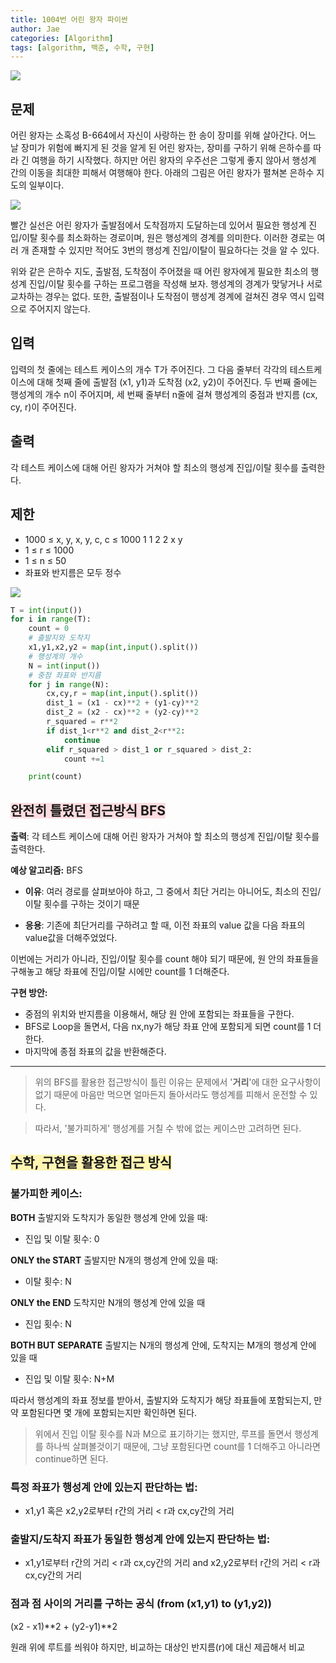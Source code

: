 ```yaml
---
title: 1004번 어린 왕자 파이썬
author: Jae
categories: [Algorithm]
tags: [algorithm, 백준, 수학, 구현]
---
```


![](https://media.vlpt.us/images/a87380/post/aef18839-1be8-4948-9f78-57eea11ffeb1/image.png)

## 문제

어린 왕자는 소혹성 B-664에서 자신이 사랑하는 한 송이 장미를 위해 살아간다. 어느 날 장미가 위험에 빠지게 된 것을 알게 된 어린 왕자는, 장미를 구하기 위해 은하수를 따라 긴 여행을 하기 시작했다. 하지만 어린 왕자의 우주선은 그렇게 좋지 않아서 행성계 간의 이동을 최대한 피해서 여행해야 한다. 아래의 그림은 어린 왕자가 펼쳐본 은하수 지도의 일부이다.

![](https://media.vlpt.us/images/a87380/post/bc6ad4e5-2f1e-4a61-b096-2162656bef49/image.png)

빨간 실선은 어린 왕자가 출발점에서 도착점까지 도달하는데 있어서 필요한 행성계 진입/이탈 횟수를 최소화하는 경로이며, 원은 행성계의 경계를 의미한다. 이러한 경로는 여러 개 존재할 수 있지만 적어도 3번의 행성계 진입/이탈이 필요하다는 것을 알 수 있다.

위와 같은 은하수 지도, 출발점, 도착점이 주어졌을 때 어린 왕자에게 필요한 최소의 행성계 진입/이탈 횟수를 구하는 프로그램을 작성해 보자. 행성계의 경계가 맞닿거나 서로 교차하는 경우는 없다. 또한, 출발점이나 도착점이 행성계 경계에 걸쳐진 경우 역시 입력으로 주어지지 않는다.

## 입력

입력의 첫 줄에는 테스트 케이스의 개수 T가 주어진다. 그 다음 줄부터 각각의 테스트케이스에 대해 첫째 줄에 출발점 (x1, y1)과 도착점 (x2, y2)이 주어진다. 두 번째 줄에는 행성계의 개수 n이 주어지며, 세 번째 줄부터 n줄에 걸쳐 행성계의 중점과 반지름 (cx, cy, r)이 주어진다.

## 출력

각 테스트 케이스에 대해 어린 왕자가 거쳐야 할 최소의 행성계 진입/이탈 횟수를 출력한다.

## 제한

- 1000 ≤ x, y, x, y, c, c ≤ 1000
  1
  1
  2
  2
  x
  y
- 1 ≤ r ≤ 1000
- 1 ≤ n ≤ 50
- 좌표와 반지름은 모두 정수

![](https://media.vlpt.us/images/a87380/post/e43bb09f-c15c-4fbb-8cb0-817a5e739fba/image.png)

```python
T = int(input())
for i in range(T):
    count = 0
    # 출발지와 도착지
    x1,y1,x2,y2 = map(int,input().split())
    # 행성계의 개수
    N = int(input())
    # 중점 좌표와 반지름
    for j in range(N):
        cx,cy,r = map(int,input().split())
        dist_1 = (x1 - cx)**2 + (y1-cy)**2
        dist_2 = (x2 - cx)**2 + (y2-cy)**2
        r_squared = r**2
        if dist_1<r**2 and dist_2<r**2:
            continue
        elif r_squared > dist_1 or r_squared > dist_2:
            count +=1

    print(count)
```

## <span style="background-color:#ffdce0">완전히 틀렸던 접근방식 BFS</span>

**출력**: 각 테스트 케이스에 대해 어린 왕자가 거쳐야 할 최소의 행성계 진입/이탈 횟수를 출력한다.

**예상 알고리즘:** BFS

- **이유**: 여러 경로를 살펴보아야 하고, 그 중에서 최단 거리는 아니어도, 최소의 진입/이탈 횟수를 구하는 것이기 때문

- **응용**: 기존에 최단거리를 구하려고 할 때, 이전 좌표의 value 값을 다음 좌표의 value값을 더해주었었다.

이번에는 거리가 아니라, 진입/이탈 횟수를 count 해야 되기 때문에, 원 안의 좌표들을 구해놓고 해당 좌표에 진입/이탈 시에만 count를 1 더해준다.

**구현 방안:**

- 중점의 위치와 반지름을 이용해서, 해당 원 안에 포함되는 좌표들을 구한다.
- BFS로 Loop을 돌면서, 다음 nx,ny가 해당 좌표 안에 포함되게 되면 count를 1 더한다.
- 마지막에 종점 좌표의 값을 반환해준다.

---

> 위의 BFS를 활용한 접근방식이 틀린 이유는 문제에서 '**거리**'에 대한 요구사항이 없기 때문에 마음만 먹으면 얼마든지 돌아서라도 행성계를 피해서 운전할 수 있다.

> 따라서, '불가피하게' 행성계를 거칠 수 밖에 없는 케이스만 고려하면 된다.

## <span style="background-color:#fff5b1">수학, 구현을 활용한 접근 방식</span>

### **불가피한 케이스:**

**BOTH** 출발지와 도착지가 동일한 행성계 안에 있을 때:

- 진입 및 이탈 횟수: 0

**ONLY the START** 출발지만 N개의 행성계 안에 있을 때:

- 이탈 횟수: N

**ONLY the END** 도착지만 N개의 행성계 안에 있을 때

- 진입 횟수: N

**BOTH BUT SEPARATE** 출발지는 N개의 행성계 안에, 도착지는 M개의 행성계 안에 있을 때

- 진입 및 이탈 횟수: N+M

따라서 행성계의 좌표 정보를 받아서, 출발지와 도착지가 해당 좌표들에 포함되는지, 만약 포함된다면 몇 개에 포함되는지만 확인하면 된다.

> 위에서 진입 이탈 횟수를 N과 M으로 표기하기는 했지만, 루프를 돌면서 행성계를 하나씩 살펴볼것이기 때문에, 그냥 포함된다면 count를 1 더해주고 아니라면 continue하면 된다.

### 특정 좌표가 행성계 안에 있는지 판단하는 법:

- x1,y1 혹은 x2,y2로부터 r간의 거리 < r과 cx,cy간의 거리

### 출발지/도착지 좌표가 동일한 행성계 안에 있는지 판단하는 법:

- x1,y1로부터 r간의 거리 < r과 cx,cy간의 거리 and x2,y2로부터 r간의 거리 < r과 cx,cy간의 거리

### 점과 점 사이의 거리를 구하는 공식 (from (x1,y1) to (y1,y2))

(x2 - x1)**2 + (y2-y1)**2

원래 위에 루트를 씌워야 하지만, 비교하는 대상인 반지름(r)에 대신 제곱해서 비교
